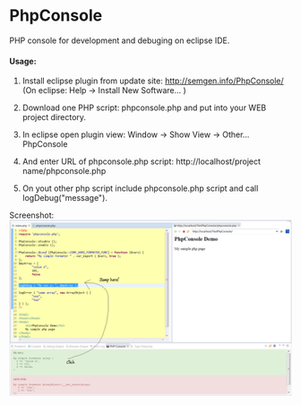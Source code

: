 # PhpConsole
PHP console for development and debuging on eclipse IDE.

#### Usage:
1. Install eclipse plugin from update site:
	http://semgen.info/PhpConsole/
	(On eclipse: Help -> Install New Software... )

2. Download one PHP script: phpconsole.php and put into your WEB project directory.
3. In eclipse open plugin view: Window -> Show View -> Other... PhpConsole
4. And enter URL of phpconsole.php script: http://localhost/project name/phpconsole.php
5. On yout other php script include phpconsole.php script and call logDebug("message").

Screenshot:
![alt text](https://raw.githubusercontent.com/jankod/PhpConsole/master/sc1-text.PNG "Screenshot 1")

